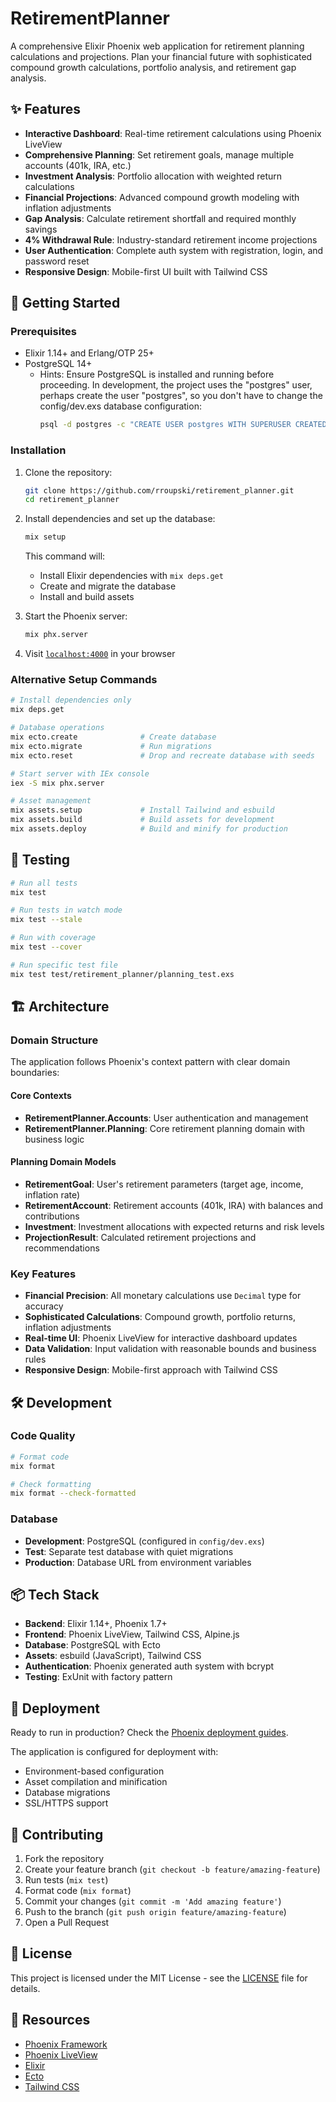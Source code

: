 # RetirementPlanner

A comprehensive Elixir Phoenix web application for retirement planning calculations and projections. Plan your financial future with sophisticated compound growth calculations, portfolio analysis, and retirement gap analysis.

## ✨ Features

- **Interactive Dashboard**: Real-time retirement calculations using Phoenix LiveView
- **Comprehensive Planning**: Set retirement goals, manage multiple accounts (401k, IRA, etc.)
- **Investment Analysis**: Portfolio allocation with weighted return calculations
- **Financial Projections**: Advanced compound growth modeling with inflation adjustments
- **Gap Analysis**: Calculate retirement shortfall and required monthly savings
- **4% Withdrawal Rule**: Industry-standard retirement income projections
- **User Authentication**: Complete auth system with registration, login, and password reset
- **Responsive Design**: Mobile-first UI built with Tailwind CSS

## 🚀 Getting Started

### Prerequisites

- Elixir 1.14+ and Erlang/OTP 25+
- PostgreSQL 14+
  - Hints:
    Ensure PostgreSQL is installed and running before proceeding.
    In development, the project uses the "postgres" user, perhaps create the user "postgres", so you don't have to change the config/dev.exs database configuration:
    ```bash
    psql -d postgres -c "CREATE USER postgres WITH SUPERUSER CREATEDB CREATEROLE;"
    ```

### Installation

1. Clone the repository:
   ```bash
   git clone https://github.com/rroupski/retirement_planner.git
   cd retirement_planner
   ```

2. Install dependencies and set up the database:
   ```bash
   mix setup
   ```
   This command will:
   - Install Elixir dependencies with `mix deps.get`
   - Create and migrate the database
   - Install and build assets

3. Start the Phoenix server:
   ```bash
   mix phx.server
   ```

4. Visit [`localhost:4000`](http://localhost:4000) in your browser

### Alternative Setup Commands

```bash
# Install dependencies only
mix deps.get

# Database operations
mix ecto.create              # Create database
mix ecto.migrate             # Run migrations
mix ecto.reset               # Drop and recreate database with seeds

# Start server with IEx console
iex -S mix phx.server

# Asset management
mix assets.setup             # Install Tailwind and esbuild
mix assets.build             # Build assets for development
mix assets.deploy            # Build and minify for production
```

## 🧪 Testing

```bash
# Run all tests
mix test

# Run tests in watch mode
mix test --stale

# Run with coverage
mix test --cover

# Run specific test file
mix test test/retirement_planner/planning_test.exs
```

## 🏗️ Architecture

### Domain Structure

The application follows Phoenix's context pattern with clear domain boundaries:

#### Core Contexts
- **RetirementPlanner.Accounts**: User authentication and management
- **RetirementPlanner.Planning**: Core retirement planning domain with business logic

#### Planning Domain Models
- **RetirementGoal**: User's retirement parameters (target age, income, inflation rate)
- **RetirementAccount**: Retirement accounts (401k, IRA) with balances and contributions
- **Investment**: Investment allocations with expected returns and risk levels
- **ProjectionResult**: Calculated retirement projections and recommendations

### Key Features

- **Financial Precision**: All monetary calculations use `Decimal` type for accuracy
- **Sophisticated Calculations**: Compound growth, portfolio returns, inflation adjustments
- **Real-time UI**: Phoenix LiveView for interactive dashboard updates
- **Data Validation**: Input validation with reasonable bounds and business rules
- **Responsive Design**: Mobile-first approach with Tailwind CSS

## 🛠️ Development

### Code Quality

```bash
# Format code
mix format

# Check formatting
mix format --check-formatted
```

### Database

- **Development**: PostgreSQL (configured in `config/dev.exs`)
- **Test**: Separate test database with quiet migrations
- **Production**: Database URL from environment variables

## 📦 Tech Stack

- **Backend**: Elixir 1.14+, Phoenix 1.7+
- **Frontend**: Phoenix LiveView, Tailwind CSS, Alpine.js
- **Database**: PostgreSQL with Ecto
- **Assets**: esbuild (JavaScript), Tailwind CSS
- **Authentication**: Phoenix generated auth system with bcrypt
- **Testing**: ExUnit with factory pattern

## 🚀 Deployment

Ready to run in production? Check the [Phoenix deployment guides](https://hexdocs.pm/phoenix/deployment.html).

The application is configured for deployment with:
- Environment-based configuration
- Asset compilation and minification
- Database migrations
- SSL/HTTPS support

## 🤝 Contributing

1. Fork the repository
2. Create your feature branch (`git checkout -b feature/amazing-feature`)
3. Run tests (`mix test`)
4. Format code (`mix format`)
5. Commit your changes (`git commit -m 'Add amazing feature'`)
6. Push to the branch (`git push origin feature/amazing-feature`)
7. Open a Pull Request

## 📄 License

This project is licensed under the MIT License - see the [LICENSE](LICENSE) file for details.

## 🔗 Resources

- [Phoenix Framework](https://www.phoenixframework.org/)
- [Phoenix LiveView](https://hexdocs.pm/phoenix_live_view/)
- [Elixir](https://elixir-lang.org/)
- [Ecto](https://hexdocs.pm/ecto/)
- [Tailwind CSS](https://tailwindcss.com/)
